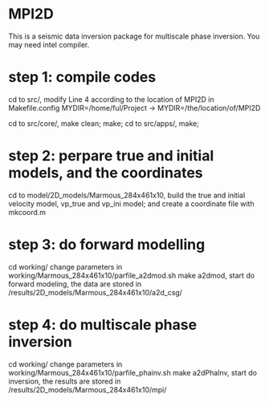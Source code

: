 # MPI2D
This is a seismic data inversion package for multiscale phase inversion. You may need intel compiler.

# step 1: compile codes
cd to src/, modify Line 4 according to the location of MPI2D in Makefile.config
MYDIR=/home/ful/Project  -> MYDIR=/the/location/of/MPI2D

cd to src/core/, make clean; make;
cd to src/apps/, make;  

# step 2: perpare true and initial models, and the coordinates
cd to model/2D_models/Marmous_284x461x10, 
build the true and initial velocity model, vp_true and vp_ini model; 
and create a coordinate file with mkcoord.m

# step 3: do forward modelling 
cd working/
change parameters in working/Marmous_284x461x10/parfile_a2dmod.sh 
make a2dmod, start do forward modeling, the data are stored in /results/2D_models/Marmous_284x461x10/a2d_csg/

# step 4: do multiscale phase inversion
cd working/
change parameters in working/Marmous_284x461x10/parfile_phainv.sh 
make a2dPhaInv, start do inversion, the results are stored in /results/2D_models/Marmous_284x461x10/mpi/ 

